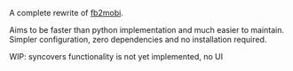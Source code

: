 ﻿A complete rewrite of [fb2mobi](https://github.com/rupor-github/fb2mobi).

Aims to be faster than python implementation and much easier to maintain. Simpler configuration, zero dependencies and no installation required.

WIP: syncovers functionality is not yet implemented, no UI

